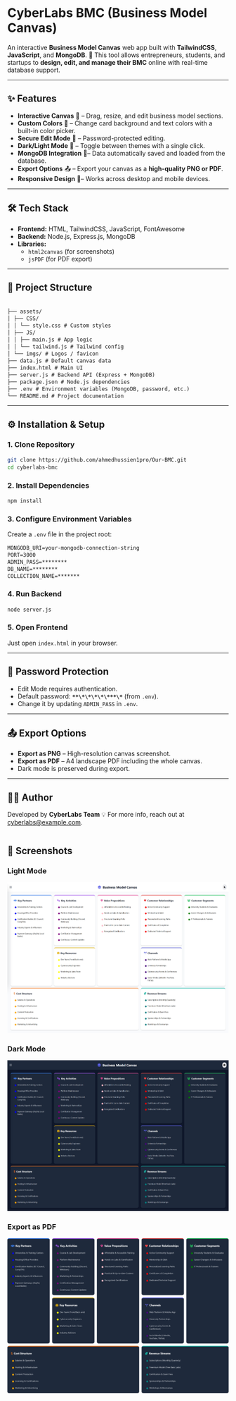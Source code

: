 # CyberLabs BMC (Business Model Canvas)

An interactive **Business Model Canvas** web app built with **TailwindCSS**, **JavaScript**, and **MongoDB**. 🚀
This tool allows entrepreneurs, students, and startups to **design, edit, and manage their BMC** online with real-time database support.

---

## ✨ Features

- **Interactive Canvas** 📌 – Drag, resize, and edit business model sections.
- **Custom Colors** 🎨 – Change card background and text colors with a built-in color picker.
- **Secure Edit Mode** 🔑 – Password-protected editing.
- **Dark/Light Mode** 🌙 – Toggle between themes with a single click.
- **MongoDB Integration** 💾– Data automatically saved and loaded from the database.
- **Export Options** 📤 – Export your canvas as a **high-quality PNG or PDF**.
- **Responsive Design** 📱– Works across desktop and mobile devices.

---

## 🛠️ Tech Stack

- **Frontend:** HTML, TailwindCSS, JavaScript, FontAwesome
- **Backend:** Node.js, Express.js, MongoDB
- **Libraries:**
  - `html2canvas` (for screenshots)
  - `jsPDF` (for PDF export)

---

## 📂 Project Structure

```

├── assets/
│ ├── CSS/
│ │ └── style.css # Custom styles
│ ├── JS/
│ │ ├── main.js # App logic
│ │ └── tailwind.js # Tailwind config
│ └── imgs/ # Logos / favicon
├── data.js # Default canvas data
├── index.html # Main UI
├── server.js # Backend API (Express + MongoDB)
├── package.json # Node.js dependencies
├── .env # Environment variables (MongoDB, password, etc.)
└── README.md # Project documentation

```

---

## ⚙️ Installation & Setup

### 1. Clone Repository

```bash
git clone https://github.com/ahmedhussien1pro/Our-BMC.git
cd cyberlabs-bmc
```

### 2. Install Dependencies

```bash
npm install
```

### 3. Configure Environment Variables

Create a `.env` file in the project root:

```env
MONGODB_URI=your-mongodb-connection-string
PORT=3000
ADMIN_PASS=********
DB_NAME=********
COLLECTION_NAME=*******
```

### 4. Run Backend

```bash
node server.js
```

### 5. Open Frontend

Just open `index.html` in your browser.

---

## 🔐 Password Protection

- Edit Mode requires authentication.
- Default password: **`**\*\*\*\*\***\*`** (from `.env`).
- Change it by updating `ADMIN_PASS` in `.env`.

---

## 📤 Export Options

- **Export as PNG** – High-resolution canvas screenshot.
- **Export as PDF** – A4 landscape PDF including the whole canvas.
- Dark mode is preserved during export.

---

## 👨‍💻 Author

Developed by **CyberLabs Team** 💡
For more info, reach out at [cyberlabs@example.com](mailto:cyberlabs@example.com).

```

```

## 📸 Screenshots

### Light Mode

![Light Mode](./assets/imgs/screenshot-light.png)

### Dark Mode

![Dark Mode](./assets/imgs/screenshot-dark.png)

### Export as PDF

![PDF Export](./assets/imgs/screenshot-pdf.png)

```

```
